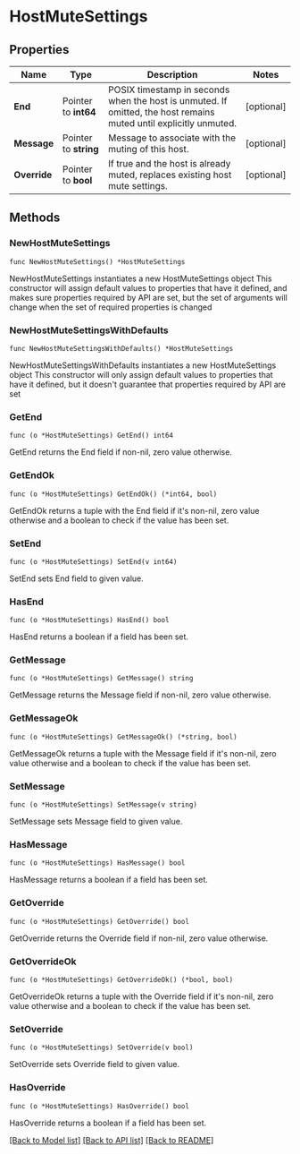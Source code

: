 # HostMuteSettings

## Properties

Name | Type | Description | Notes
------------ | ------------- | ------------- | -------------
**End** | Pointer to **int64** | POSIX timestamp in seconds when the host is unmuted. If omitted, the host remains muted until explicitly unmuted. | [optional] 
**Message** | Pointer to **string** | Message to associate with the muting of this host. | [optional] 
**Override** | Pointer to **bool** | If true and the host is already muted, replaces existing host mute settings. | [optional] 

## Methods

### NewHostMuteSettings

`func NewHostMuteSettings() *HostMuteSettings`

NewHostMuteSettings instantiates a new HostMuteSettings object
This constructor will assign default values to properties that have it defined,
and makes sure properties required by API are set, but the set of arguments
will change when the set of required properties is changed

### NewHostMuteSettingsWithDefaults

`func NewHostMuteSettingsWithDefaults() *HostMuteSettings`

NewHostMuteSettingsWithDefaults instantiates a new HostMuteSettings object
This constructor will only assign default values to properties that have it defined,
but it doesn't guarantee that properties required by API are set

### GetEnd

`func (o *HostMuteSettings) GetEnd() int64`

GetEnd returns the End field if non-nil, zero value otherwise.

### GetEndOk

`func (o *HostMuteSettings) GetEndOk() (*int64, bool)`

GetEndOk returns a tuple with the End field if it's non-nil, zero value otherwise
and a boolean to check if the value has been set.

### SetEnd

`func (o *HostMuteSettings) SetEnd(v int64)`

SetEnd sets End field to given value.

### HasEnd

`func (o *HostMuteSettings) HasEnd() bool`

HasEnd returns a boolean if a field has been set.

### GetMessage

`func (o *HostMuteSettings) GetMessage() string`

GetMessage returns the Message field if non-nil, zero value otherwise.

### GetMessageOk

`func (o *HostMuteSettings) GetMessageOk() (*string, bool)`

GetMessageOk returns a tuple with the Message field if it's non-nil, zero value otherwise
and a boolean to check if the value has been set.

### SetMessage

`func (o *HostMuteSettings) SetMessage(v string)`

SetMessage sets Message field to given value.

### HasMessage

`func (o *HostMuteSettings) HasMessage() bool`

HasMessage returns a boolean if a field has been set.

### GetOverride

`func (o *HostMuteSettings) GetOverride() bool`

GetOverride returns the Override field if non-nil, zero value otherwise.

### GetOverrideOk

`func (o *HostMuteSettings) GetOverrideOk() (*bool, bool)`

GetOverrideOk returns a tuple with the Override field if it's non-nil, zero value otherwise
and a boolean to check if the value has been set.

### SetOverride

`func (o *HostMuteSettings) SetOverride(v bool)`

SetOverride sets Override field to given value.

### HasOverride

`func (o *HostMuteSettings) HasOverride() bool`

HasOverride returns a boolean if a field has been set.


[[Back to Model list]](../README.md#documentation-for-models) [[Back to API list]](../README.md#documentation-for-api-endpoints) [[Back to README]](../README.md)


